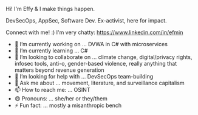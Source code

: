 Hi! I'm Effy & I make things happen.

DevSecOps, AppSec, Software Dev. Ex-activist, here for impact.

Connect with me! :) I'm very chatty: https://www.linkedin.com/in/efmin

- 🔭 I’m currently working on ... DVWA in C# with microservices
- 🌱 I’m currently learning ... C#
- 👯 I’m looking to collaborate on ... climate change, digital/privacy rights, infosec tools, anti-o, gender-based violence, really anything that matters beyond revenue generation
- 🤔 I’m looking for help with ... DevSecOps team-building
- 💬 Ask me about ... movement, literature, and surveillance capitalism
- 📫 How to reach me: ... OSINT
- 😄 Pronouns: ... she/her or they/them
- ⚡ Fun fact: ... mostly a misanthropic bench



<!--
**yffenim/yffenim** is a ✨ _special_ ✨ repository because its `README.md` (this file) appears on your GitHub profile.

Here are some ideas to get you started:

- 🔭 I’m currently working on ...
- 🌱 I’m currently learning ...
- 👯 I’m looking to collaborate on ...
- 🤔 I’m looking for help with ...
- 💬 Ask me about ...
- 📫 How to reach me: ...
- 😄 Pronouns: ...
- ⚡ Fun fact: ...
-->


